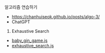 알고리즘 연습하기
- https://chanhuiseok.github.io/posts/algo-3/
- ChatGPT

1. Exhaustive Search
  - [baby_gin_game.js](./baby_gin_game.js)
  - [exhaustive_search.js](./exhaustive_search.js)